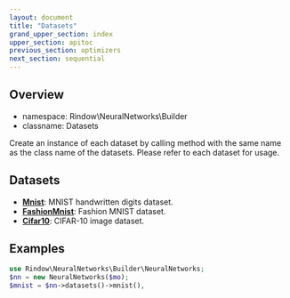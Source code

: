 ```yaml
---
layout: document
title: "Datasets"
grand_upper_section: index
upper_section: apitoc
previous_section: optimizers
next_section: sequential
---
```

Overview
-------

- namespace: Rindow\NeuralNetworks\Builder
- classname: Datasets

Create an instance of each dataset by calling method with the same name as the class name of the datasets.
Please refer to each dataset for usage.

Datasets
--------

- [**Mnist**](mnist.html): MNIST handwritten digits dataset.
- [**FashionMnist**](fashionmnist.html): Fashion MNIST dataset.
- [**Cifar10**](cifar10.html): CIFAR-10 image dataset.


Examples
--------

```php
use Rindow\NeuralNetworks\Builder\NeuralNetworks;
$nn = new NeuralNetworks($mo);
$mnist = $nn->datasets()->mnist(),
```
